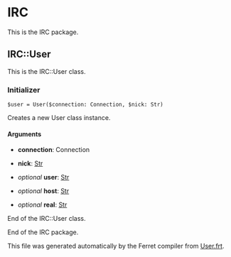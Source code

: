 # IRC

This is the IRC package.




## IRC::User

This is the IRC::User class.




### Initializer

```
$user = User($connection: Connection, $nick: Str)
```

Creates a new User class instance.


#### Arguments

* __connection__: Connection  

* __nick__: [Str](/std/doc/String.md)  

* *optional* __user__: [Str](/std/doc/String.md)  

* *optional* __host__: [Str](/std/doc/String.md)  

* *optional* __real__: [Str](/std/doc/String.md)  






End of the IRC::User class.






End of the IRC package.

This file was generated automatically by the Ferret compiler from
[User.frt](../User.frt).